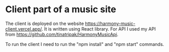 # Client part of a music site

The client is deployed on the website https://harmony-music-client.vercel.app/. It is written using React library. For API I used my API from https://github.com/tinatripak/HarmonyMusicApi.

To run the client I need to run the "npm install" and "npm start" commands.
